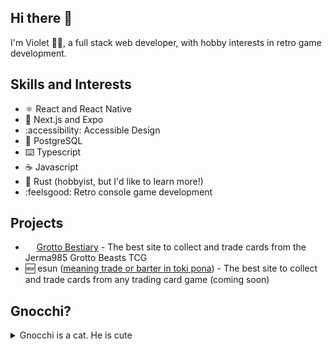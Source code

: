 ## Hi there 👋

I'm Violet 🏳️‍⚧️, a full stack web developer, with hobby interests in retro game development. 

## Skills and Interests
- ⚛️ React and React Native
- 🥪 Next.js and Expo
- :accessibility: Accessible Design
- 🐘 PostgreSQL
- ⌨️ Typescript
- ☕ Javascript
- 🦀 Rust (hobbyist, but I'd like to learn more!)
- :feelsgood: Retro console game development

## Projects
- <img alt="" src="https://www.grotto-bestiary.com/images/emotes/cost.png" style="height:1em;width:1em"> [Grotto Bestiary](https://www.grotto-bestiary.com) - The best site to collect and trade cards from the Jerma985 Grotto Beasts TCG
- 🆕 esun ([meaning trade or barter in toki pona](https://nimi.li/esun)) - The best site to collect and trade cards from any trading card game (coming soon) 

## Gnocchi?
<details>
  <summary>Gnocchi is a cat. He is cute</summary>
  <img style="width:250px" alt="Gnocchi, an adorable fluffy orange cat, with a rainbow refraction on his face and nose" src="https://github.com/6TELOIV/6TELOIV/blob/main/gnocchi-1.jpg"><br>
  <img style="width:250px" alt="Gnocchi, a cute and cuddly orange cat, on a wooden porch looking upwards with a goofy expression on his face" src="https://github.com/6TELOIV/6TELOIV/blob/main/gnocchi-2.jpg"><br>
  <img style="width:250px" alt="Gnocchi, an orange cat and a good boy, lazing around on top of a stack of board games" src="https://github.com/6TELOIV/6TELOIV/blob/main/gnocchi-3.jpg"><br>
  <img style="width:250px" alt="A closeup portrait picture of Gnocchi, the bestest orange cat there ever was, slightly blepping his tounge out" src="https://github.com/6TELOIV/6TELOIV/blob/main/gnocchi-4.jpg">
</details>
